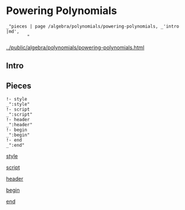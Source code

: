 # Powering Polynomials

    _"pieces | page /algebra/polynomials/powering-polynomials, _'intro |md',
            "

[../public/algebra/polynomials/powering-polynomials.html](# "save:")


## Intro

## Pieces

    !- style
    _":style"
    !- script
    _":script"
    !- header
    _":header"
    !- begin
    _":begin"
    !- end
    _":end"

[style]() 

[script]()

[header]()

[begin]()

[end]()

